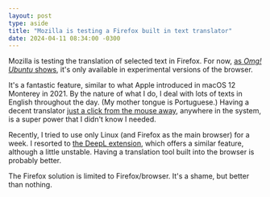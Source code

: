 ```yaml
---
layout: post
type: aside
title: "Mozilla is testing a Firefox built in text translator"
date: 2024-04-11 08:34:00 -0300
---
```

Mozilla is testing the translation of selected text in Firefox. For now, [as *Omg! Ubuntu* shows](https://www.omgubuntu.co.uk/2024/04/firefox-translate-selected-text-feature), it's only available in experimental versions of the browser.

It's a fantastic feature, similar to what Apple introduced in macOS 12 Monterey in 2021. By the nature of what I do, I deal with lots of texts in English throughout the day. (My mother tongue is Portuguese.) Having a decent translator [just a click from the mouse away](https://support.apple.com/pt-br/guide/mac-help/mchldd8b3c15/mac), anywhere in the system, is a super power that I didn't know I needed.

Recently, I tried to use only Linux (and Firefox as the main browser) for a week. I resorted to [the DeepL extension](https://www.deepl.com/pt-BR/firefox-extension), which offers a similar feature, although a little unstable. Having a translation tool built into the browser is probably better.

The Firefox solution is limited to Firefox/browser. It's a shame, but better than nothing.